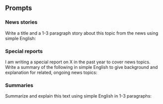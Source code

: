 ## Prompts

### News stories

Write a title and a 1-3 paragraph story about this topic from the news using simple English:

### Special reports

I am writing a special report on X in the past year to cover news topics. Write a summary of the following in simple English to give background and explanation for related, ongoing news topics:

### Summaries

Summarize and explain this text using simple English in 1-3 paragraphs:
